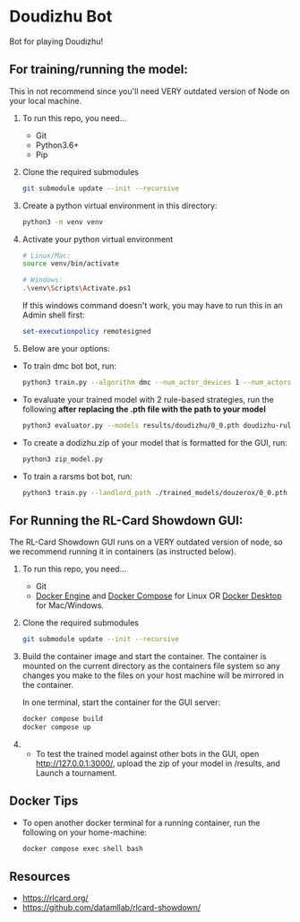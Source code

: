 # Doudizhu Bot

Bot for playing Doudizhu!

## For training/running the model:
This in not recommend since you'll need VERY outdated version of Node on your local machine.

1. To run this repo, you need...
    * Git
    * Python3.6+ 
    * Pip

2. Clone the required submodules
    ```bash
    git submodule update --init --recursive
    ```

2. Create a python virtual environment in this directory:

    ```bash
    python3 -m venv venv
    ```

3. Activate your python virtual environment

    ```bash
    # Linux/Mac:
    source venv/bin/activate  
    
    # Windows:
    .\venv\Scripts\Activate.ps1
    ```

    If this windows command doesn't work, you may have to run this in an Admin shell first:
    ```powershell
    set-executionpolicy remotesigned
    ```

4. Below are your options:
* To train dmc bot bot, run:
    ```bash
    python3 train.py --algorithm dmc --num_actor_devices 1 --num_actors 5 --save_interval 1
    ```

* To evaluate your trained model with 2 rule-based strategies, run the following **after replacing the .pth file with the path to your model**
    ```bash
    python3 evaluator.py --models results/doudizhu/0_0.pth doudizhu-rule-v1 doudizhu-rule-v1 --cuda '' --num_games 100
    ```
* To create a dodizhu.zip of your model that is formatted for the GUI, run:
    ```bash
    python3 zip_model.py
    ```

* To train a rarsms bot bot, run:
    ```bash
    python3 train.py --landlord_path ./trained_models/douzerox/0_0.pth --peasant_up_path ./trained_models/douzerox/1_0.pth --peasant_down_path ./trained_models/douzerox/2_0.pth --algorithm rarsms --num_actor_devices 1 --num_actors 5 --save_interval 30 --cuda 0

    ```


## For Running the RL-Card Showdown GUI:
The RL-Card Showdown GUI runs on a VERY outdated version of node, so we recommend running it in containers (as instructed below).

1. To run this repo, you need...
    * Git
    * [Docker Engine](https://docs.docker.com/engine/install/) and [Docker Compose](https://docs.docker.com/compose/install/linux/) for Linux OR [Docker Desktop](https://docs.docker.com/desktop/setup/install/mac-install/) for Mac/Windows.

2. Clone the required submodules
    ```bash
    git submodule update --init --recursive
    ```

3. Build the container image and start the container.  The container is mounted on the current directory as the containers file system so any changes you make to the files on your host machine will be mirrored in the container.
    
    In one terminal, start the container for the GUI server:
    ```bash
    docker compose build
    docker compose up
    ```
4.  * To test the trained model against other bots in the GUI, open http://127.0.0.1:3000/, upload the zip of your model in /results, and Launch a tournament.


## Docker Tips
* To open another docker terminal for a running container, run the following on your home-machine:
    ```bash
    docker compose exec shell bash
    ```


## Resources
* https://rlcard.org/
* https://github.com/datamllab/rlcard-showdown/
